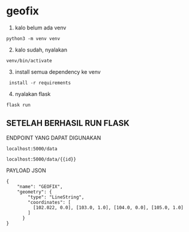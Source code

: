 # geofix

1. kalo belum ada venv
```
python3 -m venv venv
```
2. kalo sudah, nyalakan
 ```
 venv/bin/activate
 ```
3. install semua dependency ke venv
```
 install -r requirements
```
4. nyalakan flask
```
flask run 
```


## SETELAH BERHASIL RUN FLASK
ENDPOINT YANG DAPAT DIGUNAKAN
```
localhost:5000/data
```
```
localhost:5000/data/{{id}}
```
PAYLOAD JSON
```
{
    "name": "GEOFIX",
    "geometry": {
        "type": "LineString",
        "coordinates": [
          [102.022, 0.0], [103.0, 1.0], [104.0, 0.0], [105.0, 1.0]
        ]
      }
}
```

